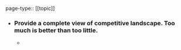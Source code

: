 page-type:: [[topic]]
- ### Provide a complete view of competitive landscape. Too much is better than too little.
  - 


